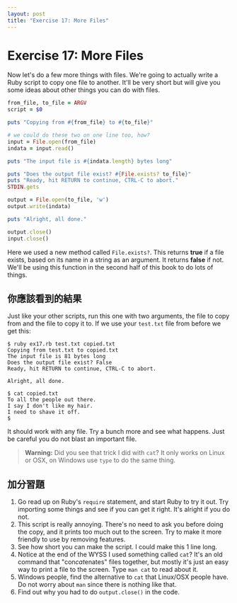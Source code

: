 ```yaml
---
layout: post
title: "Exercise 17: More Files"
---
```

# Exercise 17: More Files
Now let's do a few more things with files. We're going to actually write a Ruby script to copy one file to another. It'll be very short but will give you some ideas about other things you can do with files.

```ruby
from_file, to_file = ARGV 
script = $0

puts "Copying from #{from_file} to #{to_file}"

# we could do these two on one line too, how?
input = File.open(from_file)
indata = input.read()

puts "The input file is #{indata.length} bytes long"

puts "Does the output file exist? #{File.exists? to_file}"
puts "Ready, hit RETURN to continue, CTRL-C to abort."
STDIN.gets

output = File.open(to_file, 'w')
output.write(indata)

puts "Alright, all done."

output.close()
input.close()
```

Here we used a new method called `File.exists?`.  This returns **true** if a file exists, based on its name in a string as an argument. It returns **false** if not. We'll be using this function in the second half of this book to do lots of things.

## 你應該看到的結果
Just like your other scripts, run this one with two arguments, the file to copy from and the file to copy it to. If we use your `test.txt` file from before we get this:

    $ ruby ex17.rb test.txt copied.txt
    Copying from test.txt to copied.txt
    The input file is 81 bytes long
    Does the output file exist? False
    Ready, hit RETURN to continue, CTRL-C to abort.
    
    Alright, all done.
    
    $ cat copied.txt
    To all the people out there.
    I say I don't like my hair.
    I need to shave it off.
    $

It should work with any file. Try a bunch more and see what happens. Just be careful you do not blast an important file.

> **Warning:** Did you see that trick I did with `cat`? It only works on Linux or OSX, on Windows use `type` to do the same thing.

## 加分習題
1. Go read up on Ruby's `require` statement, and start Ruby to try it out. Try importing some things and see if you can get it right. It's alright if you do not.
2. This script is really annoying. There's no need to ask you before doing the copy, and it prints too much out to the screen. Try to make it more friendly to use by removing features.
3. See how short you can make the script. I could make this 1 line long.
4. Notice at the end of the WYSS I used something called `cat`? It's an old command that "con*cat*enates" files together, but mostly it's just an easy way to print a file to the screen. Type `man cat` to read about it.
5. Windows people, find the alternative to `cat` that Linux/OSX people have. Do not worry about `man` since there is nothing like that.
6. Find out why you had to do `output.close()` in the code.
